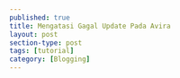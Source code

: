 ```yaml
---
published: true
title: Mengatasi Gagal Update Pada Avira
layout: post
section-type: post
tags: [tutorial]
category: [Blogging]
---
```

